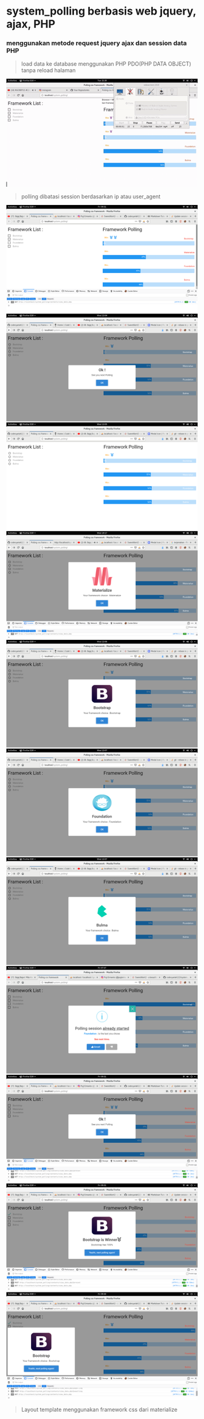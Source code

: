 # system_polling berbasis web jquery, ajax, PHP
### menggunakan metode request jquery ajax dan session data PHP
> load data ke database menggunakan PHP PDO(PHP DATA OBJECT) tanpa reload halaman  

![System_Polling](https://raw.githubusercontent.com/codesyariah122/system_polling/master/assets/system_polling.gif)  

> polling dibatasi session berdasarkan ip atau user_agent  

![polling_php1](https://github.com/codesyariah122/system_polling/blob/master/system_polling.png) 
![polling_php1](https://github.com/codesyariah122/system_polling/blob/master/system_polling4.png)  
![polling_php1](https://github.com/codesyariah122/system_polling/blob/master/system_polling5.png) 
![polling_php2](https://github.com/codesyariah122/system_polling/blob/master/system_polling2.png) 
![polling_php2](https://github.com/codesyariah122/system_polling/blob/master/system_polling6.png) 
![polling_php2](https://github.com/codesyariah122/system_polling/blob/master/system_polling7.png) 
![polling_php2](https://github.com/codesyariah122/system_polling/blob/master/system_polling8.png) 
![polling_php2](https://github.com/codesyariah122/system_polling/blob/master/system_polling10.png) 
![polling_php2](https://github.com/codesyariah122/system_polling/blob/master/system_polling11.png) 
![polling_php2](https://github.com/codesyariah122/system_polling/blob/master/system_polling12.png) 
![polling_php2](https://github.com/codesyariah122/system_polling/blob/master/system_polling13.png) 

> Layout template menggunakan framework css dari materialize

